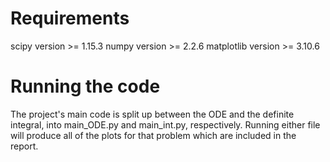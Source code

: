 # Requirements
scipy version >= 1.15.3
numpy version >= 2.2.6
matplotlib version >= 3.10.6

# Running the code
The project's main code is split up between the ODE and the definite integral, into main\_ODE.py and main\_int.py, respectively. Running either file will produce all of the plots for that problem which are included in the report.
